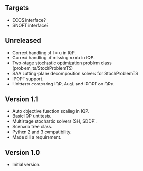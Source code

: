 Targets
-------
* ECOS interface?
* SNOPT interface?

Unreleased
----------
* Correct handling of l = u in IQP.
* Correct handling of missing Ax=b in IQP.
* Two-stage stochastic optimization problem class (problem_ts/StochProblemTS)
* SAA cutting-plane decomposition solvers for StochProblemTS
* IPOPT support.
* Unittests comparing IQP, AugL and IPOPT on QPs.

Version 1.1
-----------
* Auto objective function scaling in IQP.
* Basic IQP untitests.
* Multistage stochastic solvers (SH, SDDP).
* Scenario tree class.
* Python 2 and 3 compatibility.
* Made dill a requirement.

Version 1.0
-----------
* Initial version.
